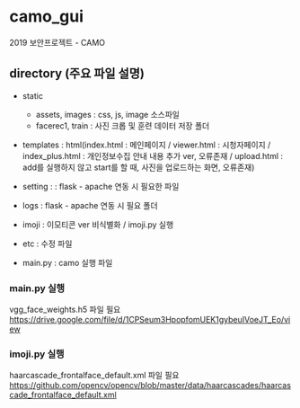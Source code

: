 # camo_gui
2019 보안프로젝트 - CAMO



## directory (주요 파일 설명)
- static
    - assets, images : css, js, image 소스파일
    - facerec1, train : 사진 크롭 및 훈련 데이터 저장 폴더

- templates : html(index.html : 메인페이지 / viewer.html : 시청자페이지 / index_plus.html : 개인정보수집 안내 내용 추가 ver, 오류존재 / upload.html : add를 실행하지 않고 start를 할 때, 사진을 업로드하는 화면, 오류존재)

- setting : : flask - apache 연동 시 필요한 파일

- logs : flask - apache 연동 시 필요 폴더

- imoji : 이모티콘 ver 비식별화 / imoji.py 실행

- etc : 수정 파일

- main.py : camo 실행 파일

### main.py 실행
vgg_face_weights.h5 파일 필요
https://drive.google.com/file/d/1CPSeum3HpopfomUEK1gybeuIVoeJT_Eo/view

### imoji.py 실행
haarcascade_frontalface_default.xml 파일 필요
https://github.com/opencv/opencv/blob/master/data/haarcascades/haarcascade_frontalface_default.xml
